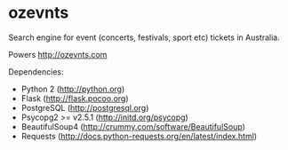 ozevnts
=======

Search engine for event (concerts, festivals, sport etc) tickets in Australia.

Powers http://ozevnts.com

Dependencies:
- Python 2 (http://python.org)
- Flask (http://flask.pocoo.org)
- PostgreSQL (http://postgresql.org)
- Psycopg2 >= v2.5.1 (http://initd.org/psycopg)
- BeautifulSoup4 (http://crummy.com/software/BeautifulSoup)
- Requests (http://docs.python-requests.org/en/latest/index.html)
